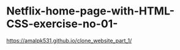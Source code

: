 ﻿# Netflix-home-page-with-HTML-CSS-exercise-no-01-

 https://amalpk531.github.io/clone_website_part_1/
